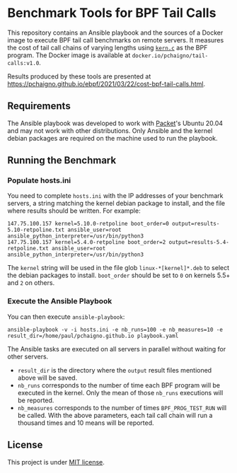 # Benchmark Tools for BPF Tail Calls



This repository contains an Ansible playbook and the sources of a Docker image to execute BPF tail call benchmarks on remote servers. 
It measures the cost of tail call chains of varying lengths using [`kern.c`](image/kern.c) as the BPF program.
The Docker image is available at `docker.io/pchaigno/tail-calls:v1.0`.

Results produced by these tools are presented at https://pchaigno.github.io/ebpf/2021/03/22/cost-bpf-tail-calls.html.

## Requirements

The Ansible playbook was developed to work with [Packet](https://www.packet.com/)'s Ubuntu 20.04 and may not work with other distributions.
Only Ansible and the kernel debian packages are required on the machine used to run the playbook.


## Running the Benchmark

### Populate hosts.ini

You need to complete `hosts.ini` with the IP addresses of your benchmark servers, a string matching the kernel debian package to install, and the file where results should be written.
For example:
```
147.75.100.157 kernel=5.10.0-retpoline boot_order=0 output=results-5.10-retpoline.txt ansible_user=root ansible_python_interpreter=/usr/bin/python3
147.75.100.157 kernel=5.4.0-retpoline boot_order=2 output=results-5.4-retpoline.txt ansible_user=root ansible_python_interpreter=/usr/bin/python3
```

The `kernel` string will be used in the file glob `linux-*[kernel]*.deb` to select the debian packages to install.
`boot_order` should be set to `0` on kernels 5.5+ and `2` on others.

### Execute the Ansible Playbook

You can then execute `ansible-playbook`:
```shell
ansible-playbook -v -i hosts.ini -e nb_runs=100 -e nb_measures=10 -e result_dir=/home/paul/pchaigno.github.io playbook.yaml
```
The Ansible tasks are executed on all servers in parallel without waiting for other servers.

- `result_dir` is the directory where the `output` result files mentioned above will be saved.
- `nb_runs` corresponds to the number of time each BPF program will be executed in the kernel.
Only the mean of those `nb_runs` executions will be reported.
- `nb_measures` corresponds to the number of times `BPF_PROG_TEST_RUN` will be called.
With the above parameters, each tail call chain will run a thousand times and 10 means will be reported. 


## License

This project is under [MIT license](LICENSE).
